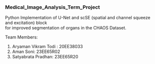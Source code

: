 ### Medical_Image_Analysis_Term_Project
Python Implementation of U-Net and scSE (spatial and channel squeeze and excitation) block <br>
for improved segmentation of organs in the CHAOS Dataset.

Team Members: <br>
1. Aryaman Vikram Todi : 20EE38033
2. Aman Soni: 23EE65R02
3. Satyabrata Pradhan: 23EE65R20

